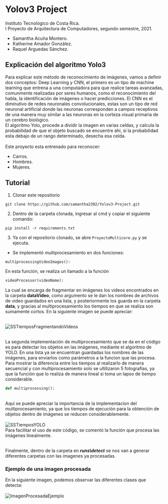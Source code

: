 # Yolov3 Project
Instituto Tecnológico de Costa Rica.<br/>
I Proyecto de Arquitectura de Computadores, segundo semestre, 2021.<br/>
- Samantha Acuña Montero.
- Katherine Amador González.
- Raquel Arguedas Sánchez.

## Explicación del algoritmo Yolo3 
Para explicar este método de reconocimiento de imágenes, vamos a definir dos conceptos: Deep Learning y CNN, el primero es un tipo de machine learning que entrena a una computadora para que realice tareas avanzadas, comunmente realizadas por seres humanos, como el reconocimiento del habla, la identificación de imágenes o hacer predicciones. El CNN es el diminutivo de redes neuronales convolucionales, estas son un tipo de red neuronal artificial donde las neuronas corresponden a campos receptivos de una manera muy similar a las neuronas en la corteza visual primaria de un cerebro biológico.<br/>
El algoritmo Yolo, procede a dividir la imagen en varias celdas, y calcula la probabilidad de que el objeto buscado se encuentre ahí, si la probabilidad esta debajo de un rango determinado, desecha esa celda.<br/>
<br/> Este proyecto esta entrenado para reconocer:
- Carros.
- Hombres.
- Mujeres.<br/> 

## Tutorial
1. Clonar este repositorio<br/>
```git
git clone https://github.com/samantha2302/Yolov3-Project.git
``` 
2. Dentro de la carpeta clonada, ingresar al cmd y copiar el siguiente comando: <br/>
```cd
pip install -r requirements.txt 
``` 
3. Ya con el repositorio clonado, se abre ```ProyectoMulticore.py``` y se ejecuta.<br/>
  - Se implementó multiprocesamiento en dos funciones:
  ```py
  multiprocessingVideoImages():
   ```
En esta función, se realiza un llamado a la función 
```py
videoProcessor(videoName):
```  
La cual se encarga de fragmentar en imágenes los videos encontrados en la carpeta **dataVideo**, como argumento se le dan los nombres de archivos de video guardados en una lista, y posteriormente los guarda en la carpeta **data**, y gracias al multiprocesamiento los tiempos en que se realiza son sumamente cortos. En la siguiente imagen se puede apreciar:<br>

<br>![SSTiemposFragmentandoVideos](https://user-images.githubusercontent.com/91703769/139379259-a7ffee6f-87cf-4fb7-b2ad-4c87465c46e1.jpg)

<br/> La segunda implementación de multiprocesamiento que se da en el código es para detectar los objetos en las imágenes, mediante el algoritmo de YOLO. En una lista ya se encuentran guardadas los nombres de las imágenes, para enviarlos como parámetros a la funcion que las procesa. Para mostrar la diferencia entre los tiempos al realizarlo de manera secuencial y con multiprocesamiento solo se ultilizaron 5 fotografías, ya que la función que lo realiza de manera lineal si toma un lapso de tiempo considerable. 
 ```py
 def multiprocessing():
```
<br>Aquí se puede apreciar la importancia de la implementacíon del multiprocesamiento, ya que los tiempos de ejecución para la obtención de objetos dentro de imágenes se reducen considerablemente.<br> 
<br>![SSTiemposYOLO](https://user-images.githubusercontent.com/91703769/139379971-4e7dc414-94fd-4c93-8f79-3c9c4505c789.jpg)
<br>Para facilitar el uso de este código, se comentó la función que procesa las imágenes linealmente.

<br/>Finalmente, dentro de la carpeta en ***runs\detect*** se nos van a generar diferentes carpetas con las imagenes ya procesadas.


### Ejemplo de una imagen procesada
En la siguiente imagen, podemos observar las diferentes clases que detecta: <br> 
<br>![ImagenProcesadaEjemplo](https://user-images.githubusercontent.com/91703769/138800887-5f78a457-f103-4516-a527-40e16e82986a.jpg)<br/> <br/> 

